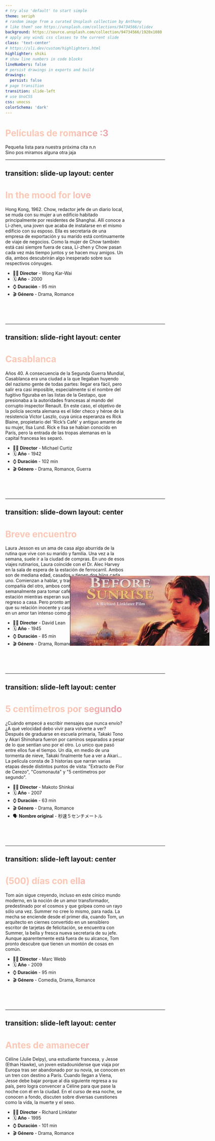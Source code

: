 ```yaml
---
# try also 'default' to start simple
theme: seriph
# random image from a curated Unsplash collection by Anthony
# like them? see https://unsplash.com/collections/94734566/slidev
background: https://source.unsplash.com/collection/94734566/1920x1080
# apply any windi css classes to the current slide
class: 'text-center'
# https://sli.dev/custom/highlighters.html
highlighter: shiki
# show line numbers in code blocks
lineNumbers: false
# persist drawings in exports and build
drawings:
  persist: false
# page transition
transition: slide-left
# use UnoCSS
css: unocss
colorSchema: 'dark'
---
```


# Películas de romance :3

Pequeña lista para nuestra próxima cita n.n
<br />
Sino pos miramos alguna otra jaja

---
transition: slide-up
layout: center
---

# In the mood for love

Hong Kong, 1962. Chow, redactor jefe de un diario local, se muda con su mujer a un edificio habitado principalmente por residentes de Shanghai. Allí conoce a Li-zhen, una joven que acaba de instalarse en el mismo edificio con su esposo. Ella es secretaria de una empresa de exportación y su marido está continuamente de viaje de negocios. Como la mujer de Chow también está casi siempre fuera de casa, Li-zhen y Chow pasan cada vez más tiempo juntos y se hacen muy amigos. Un día, ambos descubrirán algo inesperado sobre sus respectivos cónyuges.

- 👨‍💼 **Director** - Wong Kar-Wai
- 🗓️ **Año** - 2000
- ⌚ **Duración** - 95 min
- 🎬 **Género** - Drama, Romance

<br />
<br />
<br />

<div class="romance-movies__image">
  <img src="/assets/mood-love.jpeg" />
</div>


<style>
.romance-movies__image {
  width: 340px;
  height: 220px;
  display: flex;
  justify-content: center;
  align-items: center;
  position: absolute;
  z-index: 1;
  bottom: 44px;
  right: 88px;

  img {
    width: 100%;
    height: 100%;
    object-fit: cover;
  }
}

h1 {
  background: linear-gradient(to right, #F9A5A5 20%, #ff1744 40%, #ff1744 60%, #F9A5A5 80%);
  background-size: 200% auto;
  background-clip: text;
  text-fill-color: transparent;
  -webkit-background-clip: text;
  -webkit-text-fill-color: transparent;
  animation: shine 10s linear infinite;

  @keyframes shine {
    to {
      background-position: 200% center;
    }
  }
}
</style>

---
transition: slide-right
layout: center
---

# Casablanca

Años 40. A consecuencia de la Segunda Guerra Mundial, Casablanca era una ciudad a la que llegaban huyendo del nazismo gente de todas partes: llegar era fácil, pero salir era casi imposible, especialmente si el nombre del fugitivo figuraba en las listas de la Gestapo, que presionaba a la autoridades francesas al mando del corrupto inspector Renault. En este caso, el objetivo de la policía secreta alemana es el líder checo y héroe de la resistencia Victor Laszlo, cuya única esperanza es Rick Blaine, propietario del 'Rick’s Café' y antiguo amante de su mujer, Ilsa Lund. Rick e Ilsa se habían conocido en París, pero la entrada de las tropas alemanas en la capital francesa les separó.

- 👨‍💼 **Director** - Michael Curtiz
- 🗓️ **Año** - 1942
- ⌚ **Duración** - 102 min
- 🎬 **Género** - Drama, Romance, Guerra

<br />
<br />
<br />

<div class="romance-movies__image">
  <img src="/assets/casablanca.jpg" />
</div>


<style>
.romance-movies__image {
  height: 260px;
  width: 220px;
  display: flex;
  object-fit: cover;
  object-position: bottom;
  justify-content: center;
  align-items: center;
  position: absolute;
  z-index: 1;
  bottom:24px;
  right: 88px;

  img {
    width: 100%;
    height: 100%;
    object-fit: cover;
  }
}

h1 {
  /* lightblue material, casablanca movie title */
  background: linear-gradient(to right, #B2EBF2 20%, #00BCD4 40%, #00BCD4 60%, #B2EBF2 80%);
  background-size: 200% auto;
  background-clip: text;
  text-fill-color: transparent;
  -webkit-background-clip: text;
  -webkit-text-fill-color: transparent;
  animation: shine 8s linear infinite;

  @keyframes shine {
    to {
      background-position: 200% center;
    }
  }
}
</style>

---
transition: slide-down
layout: center
---

# Breve encuentro

Laura Jesson es un ama de casa algo aburrida de la rutina que vive con su marido y familia. Una vez a la semana, suele ir a la ciudad de compras. En uno de esos viajes rutinarios, Laura coincide con el Dr. Alec Harvey en la sala de espera de la estación de ferrocarril. Ambos son de mediana edad, casados y tienen dos hijos cada uno. Comienzan a hablar, y tras disfrutar cada uno de la compañía del otro, ambos continúan reuniéndose semanalmente para tomar café en la sala de espera de la estación mientras esperan sus respectivos trenes de regreso a casa. Pero pronto ambos se dan cuenta de que su relación inocente y casual se está convertiendo en un amor tan intenso como prohibido.

- 👨‍💼 **Director** - David Lean
- 🗓️ **Año** - 1945
- ⌚ **Duración** - 85 min
- 🎬 **Género** - Drama, Romance

<br />
<br />
<br />

<div class="romance-movies__image">
  <img src="/assets/briefencounter.jpg" />
</div>


<style>
.romance-movies__image {
  width: 340px;
  height: 220px;
  display: flex;
  justify-content: center;
  align-items: center;
  position: absolute;
  z-index: 1;
  bottom: 44px;
  right: 88px;

  img {
    width: 100%;
    height: 100%;
    object-fit: cover;
  }
}

h1 {
  background: linear-gradient(to right, #ede1d0 20%, #e0a84d 40%, #e0a84d 60%, #f6e071 80%);
  background-size: 200% auto;
  background-clip: text;
  text-fill-color: transparent;
  -webkit-background-clip: text;
  -webkit-text-fill-color: transparent;
  animation: shine 10s linear infinite;

  @keyframes shine {
    to {
      background-position: 200% center;
    }
  }
}
</style>

---
transition: slide-left
layout: center
---

# 5 centimetros por segundo

¿Cuándo empecé a escribir mensajes que nunca envío? ¿A qué velocidad debo vivir para volverte a ver? Después de graduarse en escuela primaria, Takaki Tono y Akari Shinohara fueron por caminos separados a pesar de lo que sentían uno por el otro. Lo unico que pasó entre ellos fue el tiempo. Un día, en medio de una tormenta de nieve, Takaki finalmente fue a ver a Akari... La película consta de 3 historias que narran varias etapas desde distintos puntos de vista: "Extracto de Flor de Cerezo", "Cosmonauta" y "5 centímetros por segundo".

- 👨‍💼 **Director** - Makoto Shinkai
- 🗓️ **Año** - 2007
- ⌚ **Duración** - 63 min
- 🎬 **Género** - Drama, Romance
- 🗣️ **Nombre original** - 秒速５センチメートル

<br />
<br />
<br />

<div class="romance-movies__image">
  <img src="/assets/5centimeters.jpg" />
</div>


<style>
.romance-movies__image {
  height: 380px;
  width: 242px;
  display: flex;
  justify-content: center;
  align-items: center;
  position: absolute;
  z-index: 1;
  bottom: 0;
  top: 0;
  right: 24px;
  margin: auto 0;

  img {
    width: 100%;
    height: 100%;
    object-fit: cover;
  }
}

h1 {
  background: linear-gradient(to right, #f72585 15%, #b388eb 35%, #7209b7 50%, #b388eb 65%, #f72585 85%);
  background-size: 200% auto;
  background-clip: text;
  text-fill-color: transparent;
  -webkit-background-clip: text;
  -webkit-text-fill-color: transparent;
  animation: shine 10s linear infinite;

  @keyframes shine {
    to {
      background-position: 200% center;
    }
  }
}

p {
  max-width: 75%;
}
</style>

---
transition: slide-left
layout: center
---

# (500) días con ella

Tom aún sigue creyendo, incluso en este cínico mundo moderno, en la noción de un amor transformador, predestinado por el cosmos y que golpea como un rayo sólo una vez. Summer no cree lo mismo, para nada. La mecha se enciende desde el primer día, cuando Tom, un arquitecto en ciernes convertido en un sensiblero escritor de tarjetas de felicitación, se encuentra con Summer, la bella y fresca nueva secretaria de su jefe. Aunque aparentemente está fuera de su alcance, Tom pronto descubre que tienen un montón de cosas en común.

- 👨‍💼 **Director** - Marc Webb
- 🗓️ **Año** - 2009
- ⌚ **Duración** - 95 min
- 🎬 **Género** - Comedia, Drama, Romance

<br />
<br />
<br />

<div class="romance-movies__image">
  <img src="/assets/500summer.jpeg" />
</div>


<style>
.romance-movies__image {
  width: 440px;
  height: 220px;
  display: flex;
  justify-content: center;
  align-items: center;
  position: absolute;
  z-index: 1;
  bottom: 44px;
  right: 88px;

  img {
    width: 100%;
    height: 100%;
    object-fit: cover;
  }
}

h1 {
  background: linear-gradient(to right, #d5d1cd 20%, #225f80 40%, #e5c96b 60%, #e5c96b 80%);
  background-size: 200% auto;
  background-clip: text;
  text-fill-color: transparent;
  -webkit-background-clip: text;
  -webkit-text-fill-color: transparent;
  animation: shine 10s linear infinite;

  @keyframes shine {
    to {
      background-position: 200% center;
    }
  }
}
</style>

---
transition: slide-left
layout: center
---

# Antes de amanecer

Céline (Julie Delpy), una estudiante francesa, y Jesse (Ethan Hawke), un joven estadounidense que viaja por Europa tras ser abandonado por su novia, se conocen en un tren con destino a París. Cuando llegan a Viena, Jesse debe bajar porque al día siguiente regresa a su país, pero logra convencer a Céline para que pase la noche con él en la ciudad. En el curso de esa noche, se conocen a fondo, discuten sobre diversas cuestiones como la vida, la muerte y el sexo.

- 👨‍💼 **Director** - Richard Linklater
- 🗓️ **Año** - 1995
- ⌚ **Duración** - 101 min
- 🎬 **Género** - Drama, Romance

<br />
<br />
<br />

<div class="romance-movies__image">
  <img src="/assets/beforesunrise.jpg" />
</div>


<style>
.romance-movies__image {
  width: 440px;
  height: 220px;
  display: flex;
  justify-content: center;
  align-items: center;
  position: absolute;
  z-index: 1;
  bottom: 44px;
  right: 88px;

  img {
    width: 100%;
    height: 100%;
    object-fit: cover;
  }
}

h1 {
  background: linear-gradient(to right, #fcc7b5 20%, #e28ca0 40%, #e28ca0 60%, #fcc7b5 80%);
  background-size: 200% auto;
  background-clip: text;
  text-fill-color: transparent;
  -webkit-background-clip: text;
  -webkit-text-fill-color: transparent;
  animation: shine 10s linear infinite;

  @keyframes shine {
    to {
      background-position: 200% center;
    }
  }
}
</style>